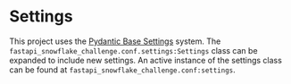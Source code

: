 # Settings

This project uses the [Pydantic Base Settings](https://docs.pydantic.dev/usage/settings/) system. The `fastapi_snowflake_challenge.conf.settings:Settings` class can be expanded to include new settings. An active instance of the settings class can be found at `fastapi_snowflake_challenge.conf:settings`.
